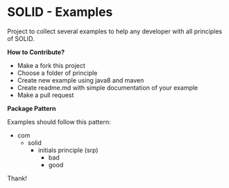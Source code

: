 # SOLID - Examples

Project to collect several examples to help any developer with all principles of SOLID.

**How to Contribute?**

- Make a fork this project
- Choose a folder of principle
- Create new example using java8 and maven
- Create readme.md with simple documentation of your example
- Make a pull request 

**Package Pattern**

Examples should follow this pattern:

-  com
    -  solid
        -  initials principle (srp)
            -  bad
            -  good

Thank!
